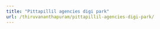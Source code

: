 ```yaml
---
title: "Pittapillil agencies digi park"
url: /thiruvananthapuram/pittapillil-agencies-digi-park/
---
```

